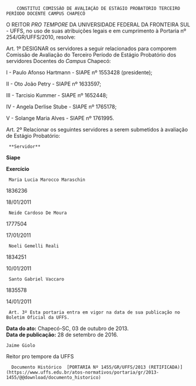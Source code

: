         CONSTITUI COMISSÃO DE AVALIAÇÃO DE ESTÁGIO PROBATÓRIO TERCEIRO PERÍODO DOCENTE CAMPUS CHAPECÓ  

O REITOR *PRO TEMPORE* DA UNIVERSIDADE FEDERAL DA FRONTEIRA SUL - UFFS, no uso de suas atribuições legais e em cumprimento à Portaria nº 254/GR/UFFS/2010, resolve:

 Art. 1º DESIGNAR os servidores a seguir relacionados para comporem Comissão de Avaliação do Terceiro Período de Estágio Probatório dos servidores Docentes do *Campus* Chapecó:

 I - Paulo Afonso Hartmann - SIAPE nº 1553428 (presidente);

 II - Oto João Petry - SIAPE nº 1633597;

 III - Tarcisio Kummer - SIAPE nº 1652448;

 IV - Angela Derlise Stube - SIAPE nº 1765178;

 V - Solange Maria Alves - SIAPE nº 1761995.

 Art. 2º Relacionar os seguintes servidores a serem submetidos à avaliação de Estágio Probatório:

     **Servidor**

   **Siape**

   **Exercício**

     Maria Lucia Marocco Maraschin

   1836236

   18/01/2011

     Neide Cardoso De Moura

   1777504

   17/01/2011

     Noeli Gemelli Reali

   1834251

   10/01/2011

     Santo Gabriel Vaccaro

   1835578

   14/01/2011

     Art. 3º Esta portaria entra em vigor na data de sua publicação no Boletim Oficial da UFFS.

  

   **Data do ato:** Chapecó-SC, 03 de outubro de 2013.   
 **Data de publicação:**  28 de setembro de 2016. 

    Jaime Giolo   
 Reitor pro tempore da UFFS 

      Documento Histórico  [PORTARIA Nº 1455/GR/UFFS/2013 (RETIFICADA)](https://www.uffs.edu.br/atos-normativos/portaria/gr/2013-1455/@@download/documento_historico)     
      